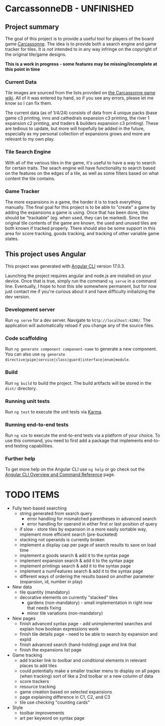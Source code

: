 # CarcassonneDB - UNFINISHED

## Project summary
The goal of this project is to provide a useful tool for players of the board game [Carcassonne](https://wikicarpedia.com/car/Main_Page). The idea is to provide both a search engine and game tracker for tiles. It is *not* intended to in any way infringe on the copyright of the original tile/game designs. 

**This is a work in progress  - some features may be missing/incomplete at this point in time**

### Current Data
Tile images are sourced from the lists provided on [the Carcassonne game wiki](https://wikicarpedia.com/car/Main_Page). All of it was entered by hand, so if you see any errors, please let me know so I can fix them. 

The current data (as of 1/4/24) consists of data from 4 unique packs (base game c3 printing, inns and cathedrals expansion c3 printing, the river 1 expansion c2 printing, and traders & builders expansion c3 printing). These are tedious to update, but more will hopefully be added in the future, especially as my personal collection of expansions grows and more are relevant to my own play.

### Tile Search Engine
With all of the various tiles in the game, it's useful to have a way to search for certain traits. The seach engine will have functionality to search based on the features on the edges of a tile, as well as some filters based on what content the tile contains.

### Game Tracker
The more expansions in a game, the harder it is to track everything manually. The final goal for this project is to be able to "create" a game by adding the expansions a game is using. Once that has been done, tiles should be "trackable" (eg. when used, they can be marked). Since the original tile contents of the game are known, the used and unused tiles are both known if tracked properly. There should also be some support in this area for score tracking, goods tracking, and tracking of other variable game states.

## This project uses Angular

This project was generated with [Angular CLI](https://github.com/angular/angular-cli) version 17.0.3.

Launching the project requires angular and node.js are installed on your device. Once that is true, simply run the command `ng serve` in a command line. Eventually, I hope to host this site somewhere permanent, but for now just contact me if you're curious about it and have difficulty initializing the dev version.

### Development server

Run `ng serve` for a dev server. Navigate to `http://localhost:4200/`. The application will automatically reload if you change any of the source files.

### Code scaffolding

Run `ng generate component component-name` to generate a new component. You can also use `ng generate directive|pipe|service|class|guard|interface|enum|module`.

### Build

Run `ng build` to build the project. The build artifacts will be stored in the `dist/` directory.

### Running unit tests

Run `ng test` to execute the unit tests via [Karma](https://karma-runner.github.io).

### Running end-to-end tests

Run `ng e2e` to execute the end-to-end tests via a platform of your choice. To use this command, you need to first add a package that implements end-to-end testing capabilities.

### Further help

To get more help on the Angular CLI use `ng help` or go check out the [Angular CLI Overview and Command Reference](https://angular.io/cli) page.


# TODO ITEMS
* Fully text-based searching
    * string generated from search query
        * error handling for mismatched parentheses in advanced search
        * error handling for operand in either first or last position of query
    * if slow - store tiles by expansion in a more easily sortable way, implement more efficient search (pre-bucketed)
    * stacking not operands is currently broken
    * implement a display cap per page of search results to save on load time
    * implement a goods search & add it to the syntax page
    * implement expansion search & add it to the syntax page
    * implement printings search & add it to the syntax page
    * implement a numFeatures search & add it to the syntax page
    * different ways of ordering the results based on another parameter (expansion, id, number in play)
* New data
    * tile quantity (mandatory)
    * decorative elements on currently "stacked" tiles
        * gardens (non-mandatory) - small implementation in right now that needs fixing
        * minor tile variations (non-mandatory)
* New pages
    * finish advanced syntax page - add unimplemented searches and explain how boolean expressions work
    * finish tile details page - need to be able to search by expansion and expId
    * finish advanced search (hand-holding) page and link that
    * finish the expansions list page
* Game tracking
    * add tracker link to toolbar and conditional elements in relevant places to add tiles
    * could potentially make a smaller tracker menu to display on all pages (when tracking) sort of like a 2nd toolbar or a new column of data
    * score trackers
    * resource tracking
    * game creation based on selected expansions
    * page explaining difference in C1, C2, and C3
    * tile use checking "counting cards"
* Style
    * toolbar improvements
    * art per keyword on syntax page